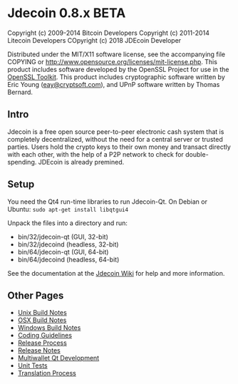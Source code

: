 Jdecoin 0.8.x BETA
====================

Copyright (c) 2009-2014 Bitcoin Developers
Copyright (c) 2011-2014 Litecoin Developers
COpyright (c) 2018 JDEcoin Developer

Distributed under the MIT/X11 software license, see the accompanying
file COPYING or http://www.opensource.org/licenses/mit-license.php.
This product includes software developed by the OpenSSL Project for use in the [OpenSSL Toolkit](http://www.openssl.org/). This product includes
cryptographic software written by Eric Young ([eay@cryptsoft.com](mailto:eay@cryptsoft.com)), and UPnP software written by Thomas Bernard.


Intro
---------------------
Jdecoin is a free open source peer-to-peer electronic cash system that is
completely decentralized, without the need for a central server or trusted
parties.  Users hold the crypto keys to their own money and transact directly
with each other, with the help of a P2P network to check for double-spending.
JDEcoin is already premined.


Setup
---------------------
You need the Qt4 run-time libraries to run Jdecoin-Qt. On Debian or Ubuntu:
	`sudo apt-get install libqtgui4`

Unpack the files into a directory and run:

- bin/32/jdecoin-qt (GUI, 32-bit)
- bin/32/jdecoind (headless, 32-bit)
- bin/64/jdecoin-qt (GUI, 64-bit)
- bin/64/jdecoind (headless, 64-bit)

See the documentation at the [Jdecoin Wiki](http://jdecoin.info)
for help and more information.


Other Pages
---------------------
- [Unix Build Notes](build-unix.md)
- [OSX Build Notes](build-osx.md)
- [Windows Build Notes](build-msw.md)
- [Coding Guidelines](coding.md)
- [Release Process](release-process.md)
- [Release Notes](release-notes.md)
- [Multiwallet Qt Development](multiwallet-qt.md)
- [Unit Tests](unit-tests.md)
- [Translation Process](translation_process.md)
